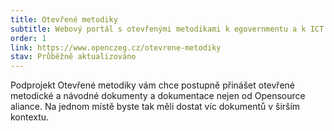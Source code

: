 ```yaml
---
title: Otevřené metodiky
subtitle: Webový portál s otevřenými metodikami k egovernmentu a k ICT ve veřejné správě
order: 1
link: https://www.openczeg.cz/otevrene-metodiky
stav: Průběžně aktualizováno
---
```


Podprojekt Otevřené metodiky vám chce postupně přinášet otevřené metodické a návodné dokumenty a dokumentace nejen od Opensource aliance. Na jednom místě byste tak měli dostat víc dokumentů v širším kontextu.
